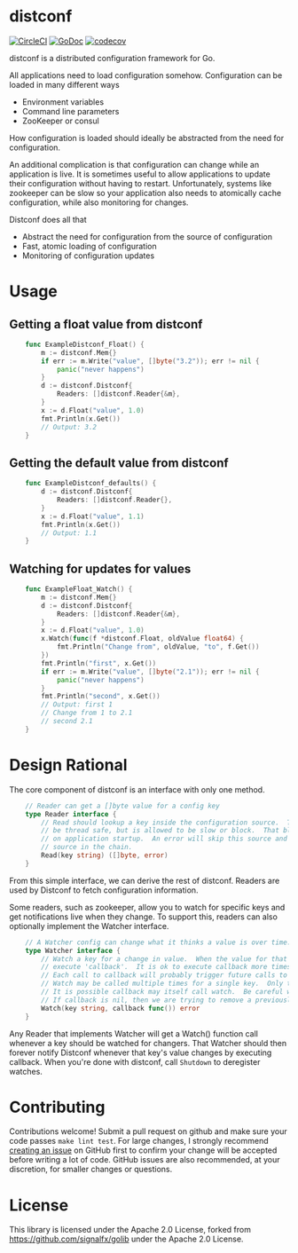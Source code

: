 # distconf
[![CircleCI](https://circleci.com/gh/cep21/distconf.svg)](https://circleci.com/gh/cep21/distconf)
[![GoDoc](https://godoc.org/github.com/cep21/distconf?status.svg)](https://godoc.org/github.com/cep21/distconf)
[![codecov](https://codecov.io/gh/cep21/distconf/branch/master/graph/badge.svg)](https://codecov.io/gh/cep21/distconf)

distconf is a distributed configuration framework for Go.

All applications need to load configuration somehow.  Configuration can be loaded
in many different ways

* Environment variables
* Command line parameters
* ZooKeeper or consul

How configuration is loaded should ideally be abstracted from the need for configuration.

An additional complication is that configuration can change while an application is live.  It is sometimes
useful to allow applications to update their configuration without having to restart.  Unfortunately,
systems like zookeeper can be slow so your application also needs to atomically cache configuration, while
also monitoring for changes.

Distconf does all that

* Abstract the need for configuration from the source of configuration
* Fast, atomic loading of configuration
* Monitoring of configuration updates

# Usage

## Getting a float value from distconf

```go
    func ExampleDistconf_Float() {
        m := distconf.Mem{}
        if err := m.Write("value", []byte("3.2")); err != nil {
            panic("never happens")
        }
        d := distconf.Distconf{
            Readers: []distconf.Reader{&m},
        }
        x := d.Float("value", 1.0)
        fmt.Println(x.Get())
        // Output: 3.2
    }
```

## Getting the default value from distconf

```go
    func ExampleDistconf_defaults() {
        d := distconf.Distconf{
            Readers: []distconf.Reader{},
        }
        x := d.Float("value", 1.1)
        fmt.Println(x.Get())
        // Output: 1.1
    }
```

## Watching for updates for values

```go
    func ExampleFloat_Watch() {
        m := distconf.Mem{}
        d := distconf.Distconf{
            Readers: []distconf.Reader{&m},
        }
        x := d.Float("value", 1.0)
        x.Watch(func(f *distconf.Float, oldValue float64) {
            fmt.Println("Change from", oldValue, "to", f.Get())
        })
        fmt.Println("first", x.Get())
        if err := m.Write("value", []byte("2.1")); err != nil {
            panic("never happens")
        }
        fmt.Println("second", x.Get())
        // Output: first 1
        // Change from 1 to 2.1
        // second 2.1
    }
```

# Design Rational

The core component of distconf is an interface with only one method.

```go
    // Reader can get a []byte value for a config key
    type Reader interface {
        // Read should lookup a key inside the configuration source.  This function should
        // be thread safe, but is allowed to be slow or block.  That block will only happen
        // on application startup.  An error will skip this source and fall back to another
        // source in the chain.
        Read(key string) ([]byte, error)
    }
```

From this simple interface, we can derive the rest of distconf.  Readers are used by Distconf to fetch configuration
information.

Some readers, such as zookeeper, allow you to watch for specific keys and get notifications live when they change.  To
support this, readers can also optionally implement the Watcher interface.

```go
    // A Watcher config can change what it thinks a value is over time.
    type Watcher interface {
        // Watch a key for a change in value.  When the value for that key changes,
        // execute 'callback'.  It is ok to execute callback more times than needed.
        // Each call to callback will probably trigger future calls to Get().
        // Watch may be called multiple times for a single key.  Only the latest callback needs to be executed.
        // It is possible callback may itself call watch.  Be careful with locking.
        // If callback is nil, then we are trying to remove a previously registered callback.
        Watch(key string, callback func()) error
    }
```

Any Reader that implements Watcher will get a Watch() function call whenever a key should be watched for changers.  That
Watcher should then forever notify Distconf whenever that key's value changes by executing callback.  When you're done
with distconf, call `Shutdown` to deregister watches.

# Contributing

Contributions welcome!  Submit a pull request on github and make sure your code passes `make lint test`.  For
large changes, I strongly recommend [creating an issue](https://github.com/cep21/distconf/issues) on GitHub first to
confirm your change will be accepted before writing a lot of code.  GitHub issues are also recommended, at your discretion,
for smaller changes or questions.

# License

This library is licensed under the Apache 2.0 License, forked from https://github.com/signalfx/golib
under the Apache 2.0 License.
